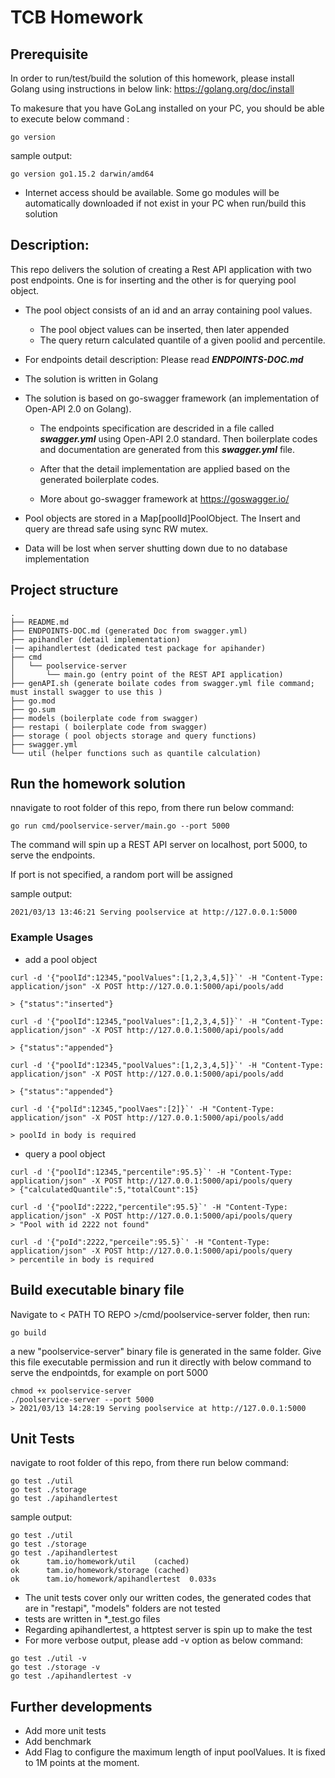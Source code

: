 # TCB Homework

## Prerequisite

In order to run/test/build the solution of this homework, please install Golang using instructions in below link:
https://golang.org/doc/install

To makesure that you have GoLang installed on your PC, you should be able to execute below command :

```
go version
```

sample output:

```
go version go1.15.2 darwin/amd64
```

- Internet access should be available. Some go modules will be automatically downloaded if not exist in your PC when run/build this solution

## Description:

This repo delivers the solution of creating a Rest API application with two post endpoints. One is for inserting and the other is for querying pool object.

- The pool object consists of an id and an array containing pool values.
  - The pool object values can be inserted, then later appended
  - The query return calculated quantile of a given poolid and percentile.
- For endpoints detail description: Please read **_ENDPOINTS-DOC.md_**
- The solution is written in Golang
- The solution is based on go-swagger framework (an implementation of Open-API 2.0 on Golang).

  - The endpoints specification are descrided in a file called **_swagger.yml_** using Open-API 2.0 standard. Then boilerplate codes and documentation are generated from this **_swagger.yml_** file.

  - After that the detail implementation are applied based on the generated boilerplate codes.
  - More about go-swagger framework at https://goswagger.io/

- Pool objects are stored in a Map[poolId]PoolObject. The Insert and query are thread safe using sync RW mutex.
- Data will be lost when server shutting down due to no database implementation

## Project structure

```
.
├── README.md
├── ENDPOINTS-DOC.md (generated Doc from swagger.yml)
├── apihandler (detail implementation)
|── apihandlertest (dedicated test package for apihander)
├── cmd
│   └── poolservice-server
│       └── main.go (entry point of the REST API application)
├── genAPI.sh (generate boilate codes from swagger.yml file command; must install swagger to use this )
├── go.mod
├── go.sum
├── models (boilerplate code from swagger)
├── restapi ( boilerplate code from swagger)
├── storage ( pool objects storage and query functions)
├── swagger.yml
└── util (helper functions such as quantile calculation)
```

## Run the homework solution

nnavigate to root folder of this repo, from there run below command:

```
go run cmd/poolservice-server/main.go --port 5000
```

The command will spin up a REST API server on localhost, port 5000, to serve the endpoints.

If port is not specified, a random port will be assigned

sample output:

```
2021/03/13 13:46:21 Serving poolservice at http://127.0.0.1:5000
```

### Example Usages

- add a pool object

```
curl -d '{"poolId":12345,"poolValues":[1,2,3,4,5]}`' -H "Content-Type: application/json" -X POST http://127.0.0.1:5000/api/pools/add

> {"status":"inserted"}

curl -d '{"poolId":12345,"poolValues":[1,2,3,4,5]}`' -H "Content-Type: application/json" -X POST http://127.0.0.1:5000/api/pools/add

> {"status":"appended"}

curl -d '{"poolId":12345,"poolValues":[1,2,3,4,5]}`' -H "Content-Type: application/json" -X POST http://127.0.0.1:5000/api/pools/add

> {"status":"appended"}

curl -d '{"polId":12345,"poolVaes":[2]}`' -H "Content-Type: application/json" -X POST http://127.0.0.1:5000/api/pools/add

> poolId in body is required
```

- query a pool object

```
curl -d '{"poolId":12345,"percentile":95.5}`' -H "Content-Type: application/json" -X POST http://127.0.0.1:5000/api/pools/query
> {"calculatedQuantile":5,"totalCount":15}

curl -d '{"poolId":2222,"percentile":95.5}`' -H "Content-Type: application/json" -X POST http://127.0.0.1:5000/api/pools/query
> "Pool with id 2222 not found"

curl -d '{"poId":2222,"perceile":95.5}`' -H "Content-Type: application/json" -X POST http://127.0.0.1:5000/api/pools/query
> percentile in body is required
```

## Build executable binary file

Navigate to < PATH TO REPO >/cmd/poolservice-server folder, then run:

```
go build
```

a new "poolservice-server" binary file is generated in the same folder.
Give this file executable permission and run it directly with below command to serve the endpointds, for example on port 5000

```
chmod +x poolservice-server
./poolservice-server --port 5000
> 2021/03/13 14:28:19 Serving poolservice at http://127.0.0.1:5000
```

## Unit Tests

navigate to root folder of this repo, from there run below command:

```
go test ./util
go test ./storage
go test ./apihandlertest

```

sample output:

```
go test ./util
go test ./storage
go test ./apihandlertest
ok      tam.io/homework/util    (cached)
ok      tam.io/homework/storage (cached)
ok      tam.io/homework/apihandlertest  0.033s
```

- The unit tests cover only our written codes, the generated codes that are in "restapi", "models" folders are not tested
- tests are written in \*\_test.go files
- Regarding apihandlertest, a httptest server is spin up to make the test
- For more verbose output, please add -v option as below command:

```
go test ./util -v
go test ./storage -v
go test ./apihandlertest -v

```

## Further developments

- Add more unit tests
- Add benchmark
- Add Flag to configure the maximum length of input poolValues. It is fixed to 1M points at the moment.
